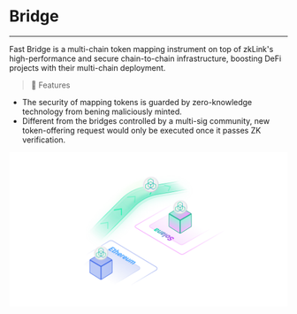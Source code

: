 
# Bridge

---


Fast Bridge is a multi-chain token mapping instrument on top of zkLink's high-performance and secure chain-to-chain infrastructure, boosting DeFi projects with their multi-chain deployment.


> **🥇** <span className="highlight">Features</span>
- The security of mapping tokens is guarded by zero-knowledge technology from bening maliciously minted.
- Different from the bridges controlled by a multi-sig community, new token-offering request would only be executed once it passes ZK verification.



![background](../../static/img/bridge.jpg)
